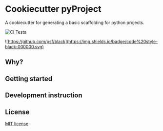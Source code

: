 # Cookiecutter pyProject

A cookiecutter for generating a basic scaffolding for python projects.

![CI Tests](https://github.com/ali92hm/cookiecutter-pyproject/actions/workflows/tests.yml/badge.svg)

![https://github.com/psf/black](https://img.shields.io/badge/code%20style-black-000000.svg)

## Why?

## Getting started

## Development instruction

## License

[MIT license](http://opensource.org/licenses/MIT)
